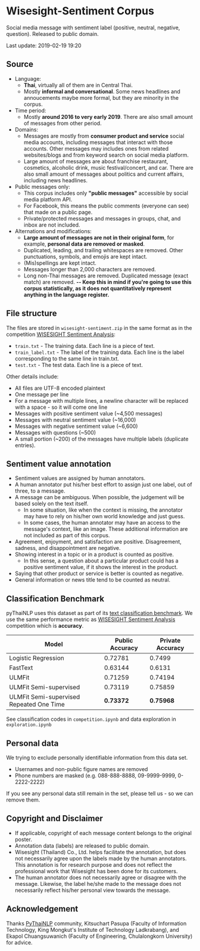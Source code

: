# Wisesight-Sentiment Corpus

Social media message with sentiment label (positive, neutral, negative, question). Released to public domain.

Last update: 2019-02-19 19:20

## Source

- Language:
  - **Thai**, virtually all of them are in Central Thai.
  - Mostly **informal and conversational**. Some news headlines and annoucements maybe more formal, but they are minority in the corpus.
- Time period:
  - Mostly **around 2016 to very early 2019**. There are also small amount of messages from other period.
- Domains:
  - Messages are mostly from **consumer product and service** social media accounts, including messages that interact with those accounts. Other messages may includes ones from related websites/blogs and from keyword search on social media platform.
  - Large amount of messages are about franchise restaurant, cosmetics, alcoholic drink, music festival/concert, and car. There are also small amount of messages about politics and current affairs, including news headlines.
- Public messages only:
  - This corpus includes only **"public messages"** accessible by social media platform API.
  - For Facebook, this means the public comments (everyone can see) that made on a public page.
  - Private/protected messages and messages in groups, chat, and inbox are not included.
- Alternations and modifications:
  - **Large amount of messages are not in their original form**, for example, **personal data are removed or masked**.
  - Duplicated, leading, and trailing whitespaces are removed. Other punctuations, symbols, and emojis are kept intact.
  - (Mis)spellings are kept intact.
  - Messages longer than 2,000 characters are removed.
  - Long non-Thai messages are removed. Duplicated message (exact match) are removed. **-- Keep this in mind if you're going to use this corpus statistically, as it does not quantitatively represent anything in the language register.**


## File structure

The files are stored in `wisesight-sentiment.zip` in the same format as in the competition [WISESIGHT Sentiment Analysis](https://www.kaggle.com/c/wisesight-sentiment/):

* `train.txt` - The training data. Each line is a piece of text.
* `train_label.txt` - The label of the training data. Each line is the label corresponding to the same line in train.txt.
* `test.txt` - The test data. Each line is a piece of text.

Other details include:
* All files are UTF-8 encoded plaintext
* One message per line
* For a message with multiple lines, a newline character will be replaced with a space - so it will come one line
* Messages with positive sentiment value (~4,500 messages)
* Messages with neutral sentiment value (~16,000)
* Messages with negative sentiment value (~6,600)
* Messages with questions (~500)
* A small portion (~200) of the messages have multiple labels (duplicate entries).

## Sentiment value annotation

- Sentiment values are assigned by human annotators.
- A human annotator put his/her best effort to assign just one label, out of three, to a message.
- A message can be ambiguous. When possible, the judgement will be based solely on the text itself.
  - In some situation, like when the context is missing, the annotator may have to rely on his/her own world knowledge and just guess.
  - In some cases, the human annotator may have an access to the message's context, like an image. These additional information are not included as part of this corpus.
- Agreement, enjoyment, and satisfaction are positive. Disagreement, sadness, and disappointment are negative.
- Showing interest in a topic or in a product is counted as positive.
  - In this sense, a question about a particular product could has a positive sentiment value, if it shows the interest in the product.
- Saying that other product or service is better is counted as negative.
- General information or news title tend to be counted as neutral.

## Classification Benchmark

pyThaiNLP uses this dataset as part of its [text classification benchmark](https://github.com/PyThaiNLP/classification-benchmarks). We use the same performance metric as [WISESIGHT Sentiment Analysis](https://www.kaggle.com/c/wisesight-sentiment/) competition which is **accuracy**.

| Model               | Public Accuracy | Private Accuracy |
|---------------------|-----------------|------------------|
| Logistic Regression | 0.72781         | 0.7499           |
| FastText            | 0.63144         | 0.6131           |
| ULMFit              | 0.71259         | 0.74194          |
| ULMFit Semi-supervised    | 0.73119     | 0.75859      |
| ULMFit Semi-supervised Repeated One Time    | **0.73372**     | **0.75968**      |

See classification codes in `competition.ipynb` and data exploration in `exploration.ipynb`

## Personal data

We trying to exclude personally identifiable information from this data set.

- Usernames and non-public figure names are removed
- Phone numbers are masked (e.g. 088-888-8888, 09-9999-9999, 0-2222-2222)

If you see any personal data still remain in the set, please tell us - so we can remove them.


## Copyright and Disclaimer

- If applicable, copyright of each message content belongs to the original poster.
- Annotation data (labels) are released to public domain.
- Wisesight (Thailand) Co., Ltd. helps facilitate the annotation, but does not necessarily agree upon the labels made by the human annotators. This annotation is for research purpose and does not reflect the professional work that Wisesight has been done for its customers.
- The human annotator does not necessarily agree or disagree with the message. Likewise, the label he/she made to the message does not necessarily reflect his/her personal view towards the message.


## Acknowledgement

Thanks [PyThaiNLP](https://github.com/PyThaiNLP/pythainlp) community, Kitsuchart Pasupa (Faculty of Information Technology, King Mongkut's Institute of Technology Ladkrabang), and Ekapol Chuangsuwanich (Faculty of Engineering, Chulalongkorn University) for advice.
